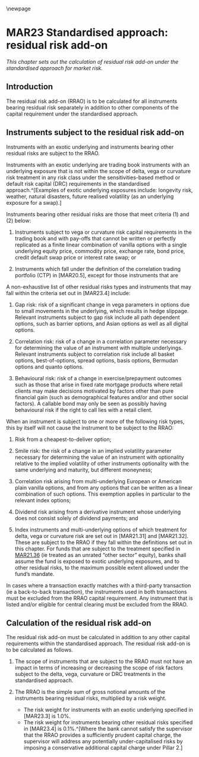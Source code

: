 \newpage

# MAR23 Standardised approach: residual risk add-on

*This chapter sets out the calculation of residual risk add-on under the standardised approach for market risk.*

## Introduction

The residual risk add-on (RRAO) is to be calculated for all instruments bearing residual risk separately in addition to
other components of the capital requirement under the standardised approach.

## Instruments subject to the residual risk add-on

Instruments with an exotic underlying and instruments bearing other residual risks are subject to the RRAO.

Instruments with an exotic underlying are trading book instruments with an underlying exposure that is not within the
scope of delta, vega or curvature risk treatment in any risk class under the sensitivities-based method or default risk
capital (DRC) requirements in the standardised
approach.^[Examples of exotic underlying exposures include: longevity risk, weather, natural disasters, future realised volatility (as an underlying exposure for a swap).]

Instruments bearing other residual risks are those that meet criteria (1) and (2) below:

1. Instruments subject to vega or curvature risk capital requirements in the trading book and with pay-offs that cannot
   be written or perfectly replicated as a finite linear combination of vanilla options with a single underlying equity
   price, commodity price, exchange rate, bond price, credit default swap price or interest rate swap; or

2. Instruments which fall under the definition of the correlation trading portfolio (CTP) in [MAR20.5], except for those
   instruments that are

A non-exhaustive list of other residual risks types and instruments that may fall within the criteria set out
in [MAR23.4] include:

1. Gap risk: risk of a significant change in vega parameters in options due to small movements in the underlying, which
   results in hedge slippage. Relevant instruments subject to gap risk include all path dependent options, such as
   barrier options, and Asian options as well as all digital options.

2. Correlation risk: risk of a change in a correlation parameter necessary for determining the value of an instrument
   with multiple underlyings. Relevant instruments subject to correlation risk include all basket options,
   best-of-options, spread options, basis options, Bermudan options and quanto options.

3. Behavioural risk: risk of a change in exercise/prepayment outcomes such as those that arise in fixed rate mortgage
   products where retail clients may make decisions motivated by factors other than pure financial gain (such as
   demographical features and/or and other social factors). A callable bond may only be seen as possibly having
   behavioural risk if the right to call lies with a retail client.

When an instrument is subject to one or more of the following risk types, this by itself will not cause the instrument
to be subject to the RRAO:

1. Risk from a cheapest-to-deliver option;

2. Smile risk: the risk of a change in an implied volatility parameter necessary for determining the value of an
   instrument with optionality relative to the implied volatility of other instruments optionality with the same
   underlying and maturity, but different moneyness;

3. Correlation risk arising from multi-underlying European or American plain vanilla options, and from any options that
   can be written as a linear combination of such options. This exemption applies in particular to the relevant index
   options;

4. Dividend risk arising from a derivative instrument whose underlying does not consist solely of dividend payments; and

5. Index instruments and multi-underlying options of which treatment for delta, vega or curvature risk are set out
   in [MAR21.31] and [MAR21.32]. These are subject to the RRAO if they fall within the definitions set out in this
   chapter. For funds that are subject to the treatment specified in [MAR21.36](3) (ie treated as an unrated “other
   sector” equity), banks shall assume the fund is exposed to exotic underlying exposures, and to other residual risks,
   to the maximum possible extent allowed under the fund’s mandate.

In cases where a transaction exactly matches with a third-party transaction (ie a back-to-back transaction), the
instruments used in both transactions must be excluded from the RRAO capital requirement. Any instrument that is listed
and/or eligible for central clearing must be excluded from the RRAO.

## Calculation of the residual risk add-on

The residual risk add-on must be calculated in addition to any other capital requirements within the standardised
approach. The residual risk add-on is to be calculated as follows.

1. The scope of instruments that are subject to the RRAO must not have an impact in terms of increasing or decreasing
   the scope of risk factors subject to the delta, vega, curvature or DRC treatments in the standardised approach.

2. The RRAO is the simple sum of gross notional amounts of the instruments bearing residual risks, multiplied by a risk
   weight.

    * The risk weight for instruments with an exotic underlying specified in [MAR23.3] is 1.0\%.
    * The risk weight for instruments bearing other residual risks specified in [MAR23.4] is
      0.1\%.^[Where the bank cannot satisfy the supervisor that the RRAO provides a sufficiently prudent capital charge, the supervisor will address any potentially under-capitalised risks by imposing a conservative additional capital charge under Pillar 2.]


